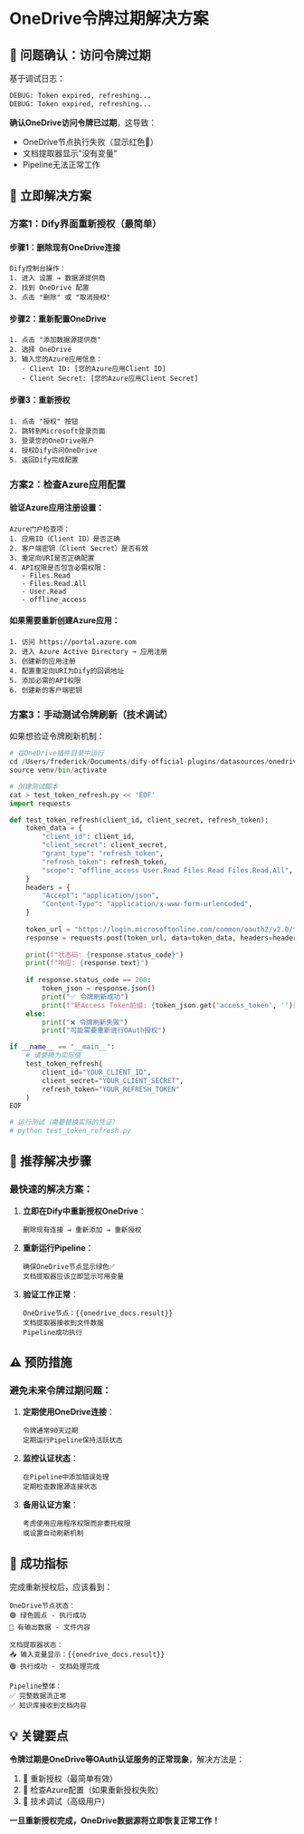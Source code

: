 # OneDrive令牌过期解决方案

## 🚨 **问题确认：访问令牌过期**

基于调试日志：
```bash
DEBUG: Token expired, refreshing...
DEBUG: Token expired, refreshing...
```

**确认OneDrive访问令牌已过期**，这导致：
- OneDrive节点执行失败（显示红色🔴）
- 文档提取器显示"没有变量"
- Pipeline无法正常工作

## 🔧 **立即解决方案**

### 方案1：Dify界面重新授权（最简单）

#### 步骤1：删除现有OneDrive连接
```
Dify控制台操作：
1. 进入 设置 → 数据源提供商
2. 找到 OneDrive 配置
3. 点击 "删除" 或 "取消授权"
```

#### 步骤2：重新配置OneDrive
```
1. 点击 "添加数据源提供商"
2. 选择 OneDrive
3. 输入您的Azure应用信息：
   - Client ID: [您的Azure应用Client ID]
   - Client Secret: [您的Azure应用Client Secret]
```

#### 步骤3：重新授权
```
1. 点击 "授权" 按钮
2. 跳转到Microsoft登录页面
3. 登录您的OneDrive账户
4. 授权Dify访问OneDrive
5. 返回Dify完成配置
```

### 方案2：检查Azure应用配置

#### 验证Azure应用注册设置：
```
Azure门户检查项：
1. 应用ID（Client ID）是否正确
2. 客户端密钥（Client Secret）是否有效
3. 重定向URI是否正确配置
4. API权限是否包含必需权限：
   - Files.Read
   - Files.Read.All  
   - User.Read
   - offline_access
```

#### 如果需要重新创建Azure应用：
```
1. 访问 https://portal.azure.com
2. 进入 Azure Active Directory → 应用注册
3. 创建新的应用注册
4. 配置重定向URI为Dify的回调地址
5. 添加必需的API权限
6. 创建新的客户端密钥
```

### 方案3：手动测试令牌刷新（技术调试）

如果想验证令牌刷新机制：

```python
# 在OneDrive插件目录中运行
cd /Users/frederick/Documents/dify-official-plugins/datasources/onedrive
source venv/bin/activate

# 创建测试脚本
cat > test_token_refresh.py << 'EOF'
import requests

def test_token_refresh(client_id, client_secret, refresh_token):
    token_data = {
        "client_id": client_id,
        "client_secret": client_secret,
        "grant_type": "refresh_token",
        "refresh_token": refresh_token,
        "scope": "offline_access User.Read Files.Read Files.Read.All",
    }
    headers = {
        "Accept": "application/json",
        "Content-Type": "application/x-www-form-urlencoded",
    }
    
    token_url = "https://login.microsoftonline.com/common/oauth2/v2.0/token"
    response = requests.post(token_url, data=token_data, headers=headers, timeout=15)
    
    print(f"状态码: {response.status_code}")
    print(f"响应: {response.text}")
    
    if response.status_code == 200:
        token_json = response.json()
        print("✅ 令牌刷新成功")
        print(f"新Access Token前缀: {token_json.get('access_token', '')[:20]}...")
    else:
        print("❌ 令牌刷新失败")
        print("可能需要重新进行OAuth授权")

if __name__ == "__main__":
    # 请替换为实际值
    test_token_refresh(
        client_id="YOUR_CLIENT_ID",
        client_secret="YOUR_CLIENT_SECRET", 
        refresh_token="YOUR_REFRESH_TOKEN"
    )
EOF

# 运行测试（需要替换实际的凭证）
# python test_token_refresh.py
```

## 🎯 **推荐解决步骤**

### 最快速的解决方案：

1. **立即在Dify中重新授权OneDrive**：
   ```
   删除现有连接 → 重新添加 → 重新授权
   ```

2. **重新运行Pipeline**：
   ```
   确保OneDrive节点显示绿色✅
   文档提取器应该立即显示可用变量
   ```

3. **验证工作正常**：
   ```
   OneDrive节点：{{onedrive_docs.result}}
   文档提取器接收到文件数据
   Pipeline成功执行
   ```

## ⚠️ **预防措施**

### 避免未来令牌过期问题：

1. **定期使用OneDrive连接**：
   ```
   令牌通常90天过期
   定期运行Pipeline保持活跃状态
   ```

2. **监控认证状态**：
   ```
   在Pipeline中添加错误处理
   定期检查数据源连接状态
   ```

3. **备用认证方案**：
   ```
   考虑使用应用程序权限而非委托权限
   或设置自动刷新机制
   ```

## 🚀 **成功指标**

完成重新授权后，应该看到：

```
OneDrive节点状态：
🟢 绿色圆点 - 执行成功
📄 有输出数据 - 文件内容

文档提取器状态：  
📥 输入变量显示：{{onedrive_docs.result}}
🟢 执行成功 - 文档处理完成

Pipeline整体：
✅ 完整数据流正常
✅ 知识库接收到文档内容
```

## 💡 **关键要点**

**令牌过期是OneDrive等OAuth认证服务的正常现象**，解决方法是：

1. 🔄 重新授权（最简单有效）
2. 🔧 检查Azure配置（如果重新授权失败）
3. 🧪 技术调试（高级用户）

**一旦重新授权完成，OneDrive数据源将立即恢复正常工作！**

